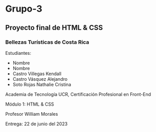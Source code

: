 # Grupo-3
## Proyecto final de HTML & CSS
### Bellezas Turísticas de Costa Rica

Estudiantes:
* Nombre
* Nombre
* Castro Villegas Kendall
* Castro Vásquez Alejandro
* Soto Rojas Nathalie Cristina

Academia de Tecnología UCR, Certificación Profesional en Front-End

Módulo 1: HTML & CSS

Profesor William Morales

Entrega: 22 de junio del 2023
